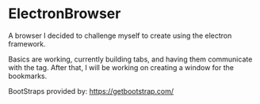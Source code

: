 # ElectronBrowser

A browser I decided to challenge myself to create using the electron framework.

Basics are working, currently building tabs, and having them communicate with the tag.
After that, I will be working on creating a window for the bookmarks.

BootStraps provided by: https://getbootstrap.com/
